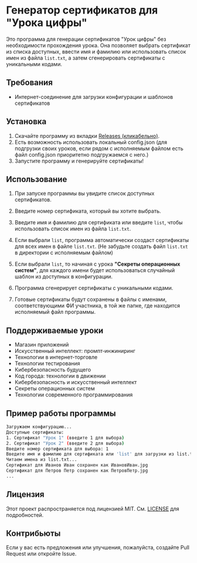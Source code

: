 # Генератор сертификатов для "Урока цифры"

Это программа для генерации сертификатов "Урок цифры" без необходимости прохождения урока. Она позволяет выбрать сертификат из списка доступных, ввести имя и фамилию или использовать список имен из файла `list.txt`, а затем сгенерировать сертификаты с уникальными кодами.

## Требования

- Интернет-соединение для загрузки конфигурации и шаблонов сертификатов

## Установка

1. Скачайте программу из вкладки [Releases (кликабельно)](https://github.com/FlashMops/urokcifrCertificates/releases).
2. Есть возможность использовать локальный config.json (для подгрузки своих уроков, если рядом с исполняемым файлом есть файл config.json приоритетно подгружаемся с него.)
3. Запустите программу и генерируйте сертификаты!

## Использование

1. При запуске программы вы увидите список доступных сертификатов. 
   
2. Введите номер сертификата, который вы хотите выбрать.

3. Введите имя и фамилию для сертификата или введите `list`, чтобы использовать список имен из файла `list.txt`.

4. Если выбрали `list`, программа автоматически создаст сертификаты для всех имен в файле `list.txt`. (Не забудьте создать файл `list.txt` в директории с исполняемым файлом)

5. Если выбрали `list`, то начиная с урока **"Секреты операционных систем"**, для каждого имени будет использоваться случайный шаблон из доступных в конфигурации.

6. Программа сгенерирует сертификаты с уникальными кодами.

7. Готовые сертификаты будут сохранены в файлы с именами, соответствующими ФИ участника, в той же папке, где находится исполняемый файл программы.

## Поддерживаемые уроки

- Магазин приложений
- Искусственный интеллект: промпт‑инжиниринг
- Технологии в интернет-торговле
- Технологии тестирования
- Кибербезопасность будущего
- Код города: технологии в движении
- Кибербезопасность и искусственный интеллект
- Секреты операционных систем
- Технологии современного программирования

## Пример работы программы

```bash
Загружаем конфигурацию...
Доступные сертификаты:
1. Сертификат "Урок 1" (введите 1 для выбора)
2. Сертификат "Урок 2" (введите 2 для выбора)
Введите номер сертификата для выбора: 1
Введите имя и фамилию для сертификата или 'list' для загрузки из list.txt: list
Читаем имена из list.txt...
Сертификат для Иванов Иван сохранен как ИвановИван.jpg
Сертификат для Петров Петр сохранен как ПетровПетр.jpg
...
```

## Лицензия

Этот проект распространяется под лицензией MIT. См. [LICENSE](LICENSE) для подробностей.

## Контрибьюты

Если у вас есть предложения или улучшения, пожалуйста, создайте Pull Request или откройте Issue.
